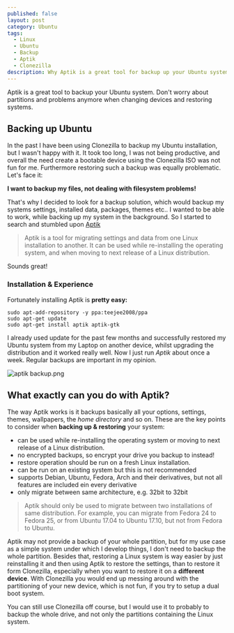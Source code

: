 ```yaml
---
published: false
layout: post
category: Ubuntu
tags:
  - Linux
  - Ubuntu
  - Backup
  - Aptik
  - Clonezilla
description: Why Aptik is a great tool for backup up your Ubuntu system.
---
```

Aptik is a great tool to backup your Ubuntu system. Don't worry about partitions and problems anymore when changing devices and restoring systems.

## Backing up Ubuntu

In the past I have been using Clonezilla to backup my Ubuntu installation, but I wasn't happy with it. It took too long, I was not being productive, and overall the need create a bootable device using the Clonezilla ISO was not fun for me. Furthermore restoring such a backup was equally problematic. Let's face it:

**I want to backup my files, not dealing with filesystem problems!**

That's why I decided to look for a backup solution, which would backup my systems settings, installed data, packages, themes etc.. I wanted to be able to work, while backing up my system in the background. So I started to search and stumbled upon [Aptik](https://github.com/teejee2008/aptik "Aptik")

> Aptik is a tool for migrating settings and data from one Linux installation to another. It can be used while re-installing the operating system, and when moving to next release of a Linux distribution.

Sounds great!

### Installation & Experience

Fortunately installing Aptik is **pretty easy:**

```shell
sudo apt-add-repository -y ppa:teejee2008/ppa
sudo apt-get update
sudo apt-get install aptik aptik-gtk
```

I already used update for the past few months and successfully restored my Ubuntu system from my Laptop on another device, whilst upgrading the distribution and it worked really well. Now I just run _Aptik_ about once a week. Regular backups are important in my opinion.

![aptik backup.png]({{site.baseurl}}/_posts/aptik_backup.png)

## What exactly can you do with Aptik?

The way Aptik works is it backups basically all your options, settings, themes, wallpapers, the _home directory_ and so on. These are the key points to consider when **backing up & restoring** your system:

- can be used while re-installing the operating system or moving to next release of a Linux distribution.
- no encrypted backups, so encrypt your drive you backup to instead!
- restore operation should be run on a fresh Linux installation. 
- can be run on an existing system but this is not recommended
- supports Debian, Ubuntu, Fedora, Arch and their derivatives, but not all features are included ein every derivative
- only migrate between same architecture, e.g. 32bit to 32bit 

> Aptik should only be used to migrate between two installations of same distribution. For example, you can migrate from Fedora 24 to Fedora 25, or from Ubuntu 17.04 to Ubuntu 17.10, but not from Fedora to Ubuntu.

Aptik may not provide a backup of your whole partition, but for my use case as a simple system under which I develop things, I don't need to backup the whole partition. Besides that, restoring a Linux system is way easier by just reinstalling it and then using Aptik to restore the settings, than to restore it form Clonezilla, especially when you want to restore it on a **different device**. With Clonezilla you would end up messing around with the partitioning of your new device, which is not fun, if you try to setup a dual boot system.

You can still use Clonezilla off course, but I would use it to probably to backup the whole drive, and not only the partitions containing the Linux system.
